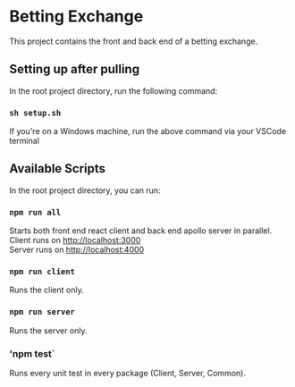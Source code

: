 # Betting Exchange

This project contains the front and back end of a betting exchange.


## Setting up after pulling

In the root project directory, run the following command:
### `sh setup.sh`

If you're on a Windows machine, run the above command via your VSCode terminal

## Available Scripts

In the root project directory, you can run:

### `npm run all`

Starts both front end react client and back end apollo server in parallel.\
Client runs on [http://localhost:3000](http://localhost:3000)\
Server runs on [http://localhost:4000](http://localhost:4000)

### `npm run client`

Runs the client only.


### `npm run server`

Runs the server only.

### 'npm test`

Runs every unit test in every package (Client, Server, Common).
